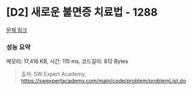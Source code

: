 # [D2] 새로운 불면증 치료법 - 1288 

[문제 링크](https://swexpertacademy.com/main/code/problem/problemDetail.do?contestProbId=AV18_yw6I9MCFAZN) 

### 성능 요약

메모리: 17,416 KB, 시간: 115 ms, 코드길이: 812 Bytes



> 출처: SW Expert Academy, https://swexpertacademy.com/main/code/problem/problemList.do